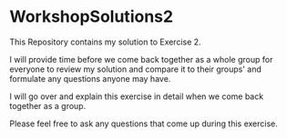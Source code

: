 # WorkshopSolutions2

This Repository contains my solution to Exercise 2.

I will provide time before we come back together as a whole group for everyone to review my solution and compare it to their groups' and formulate any questions anyone may have.

I will go over and explain this exercise in detail when we come back together as a group.

Please feel free to ask any questions that come up during this exercise.
